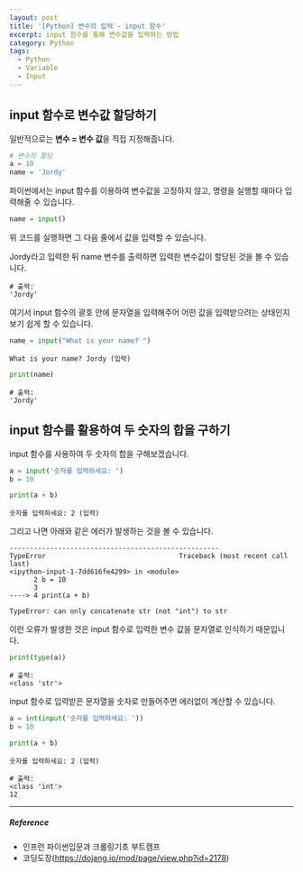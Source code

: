 ```yaml
---
layout: post
title: '[Python] 변수의 입력 - input 함수'
excerpt: input 함수를 통해 변수값을 입력하는 방법
category: Python
tags:
  - Python
  - Variable
  - Input
---
```




## input 함수로 변수값 할당하기

일반적으로는 **변수 = 변수 값**을 직접 지정해줍니다.

```python
# 변수의 할당
a = 10 
name = 'Jordy'
```

파이썬에서는 input 함수를 이용하여 변수값을 고정하지 않고, 명령을 실행할 때마다 입력해줄 수 있습니다.

```python
name = input()
```

위 코드를 실행하면 그 다음 줄에서 값을 입력할 수 있습니다. 

Jordy라고 입력한 뒤 name 변수를 출력하면 입력한 변수값이 할당된 것을 볼 수 있습니다.

```
# 출력:
'Jordy'
```

여기서 input 함수의 괄호 안에 문자열을 입력해주어 어떤 값을 입력받으려는 상태인지 보기 쉽게 할 수 있습니다.

```python
name = input("What is your name? ")
```

```
What is your name? Jordy (입력)
```

```python
print(name)
```

```
# 출력:
'Jordy'
```



## input 함수를 활용하여 두 숫자의 합을 구하기

input 함수를 사용하여 두 숫자의 합을 구해보겠습니다.

```python
a = input('숫자를 입력하세요: ')
b = 10

print(a + b)
```

```
숫자를 입력하세요: 2 (입력)
```

그리고 나면 아래와 같은 에러가 발생하는 것을 볼 수 있습니다.

```
----------------------------------------------------
TypeError                                 Traceback (most recent call last)
<ipython-input-1-7dd616fe4299> in <module>
      2 b = 10
      3 
----> 4 print(a + b)

TypeError: can only concatenate str (not "int") to str
```

이런 오류가 발생한 것은 input 함수로 입력한 변수 값을 문자열로 인식하기 때문입니다.

```python
print(type(a))
```

```
# 출력:
<class 'str'>
```

input 함수로 입력받은 문자열을 숫자로 만들어주면 에러없이 계산할 수 있습니다.

```python
a = int(input('숫자를 입력하세요: '))
b = 10

print(a + b)
```

```
숫자를 입력하세요: 2 (입력)
```

```
# 출력:
<class 'int'>
12
```



----------

##### Reference

- 인프런 파이썬입문과 크롤링기초 부트캠프
- 코딩도장(https://dojang.io/mod/page/view.php?id=2178)